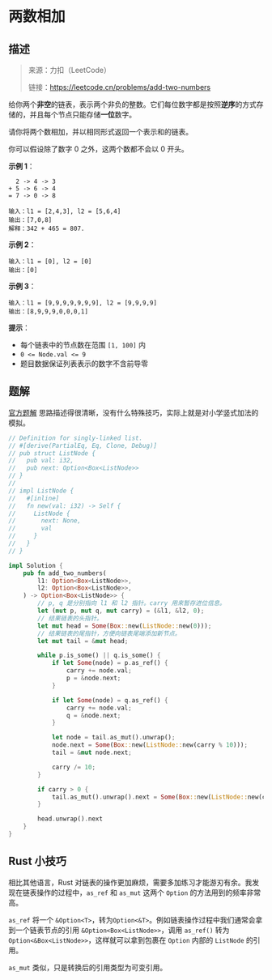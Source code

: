 # 两数相加

## 描述

> 来源：力扣（LeetCode）
>
> 链接：<https://leetcode.cn/problems/add-two-numbers>

给你两个**非空**的链表，表示两个非负的整数。它们每位数字都是按照**逆序**的方式存储的，并且每个节点只能存储**一位**数字。

请你将两个数相加，并以相同形式返回一个表示和的链表。

你可以假设除了数字 0 之外，这两个数都不会以 0 开头。

**示例 1**：

```text
  2 -> 4 -> 3
+ 5 -> 6 -> 4
= 7 -> 0 -> 8

输入：l1 = [2,4,3], l2 = [5,6,4]
输出：[7,0,8]
解释：342 + 465 = 807.
```

**示例 2**：

```text
输入：l1 = [0], l2 = [0]
输出：[0]
```

**示例 3**：

```text
输入：l1 = [9,9,9,9,9,9,9], l2 = [9,9,9,9]
输出：[8,9,9,9,0,0,0,1]
```

**提示**：

- 每个链表中的节点数在范围 `[1, 100]` 内
- `0 <= Node.val <= 9`
- 题目数据保证列表表示的数字不含前导零

## 题解

[官方题解][1] 思路描述得很清晰，没有什么特殊技巧，实际上就是对小学竖式加法的模拟。

```rust
// Definition for singly-linked list.
// #[derive(PartialEq, Eq, Clone, Debug)]
// pub struct ListNode {
//   pub val: i32,
//   pub next: Option<Box<ListNode>>
// }
//
// impl ListNode {
//   #[inline]
//   fn new(val: i32) -> Self {
//     ListNode {
//       next: None,
//       val
//     }
//   }
// }

impl Solution {
    pub fn add_two_numbers(
        l1: Option<Box<ListNode>>,
        l2: Option<Box<ListNode>>,
    ) -> Option<Box<ListNode>> {
        // p, q 是分别指向 l1 和 l2 指针。carry 用来暂存进位信息。
        let (mut p, mut q, mut carry) = (&l1, &l2, 0);
        // 结果链表的头指针。
        let mut head = Some(Box::new(ListNode::new(0)));
        // 结果链表的尾指针，方便向链表尾端添加新节点。
        let mut tail = &mut head;

        while p.is_some() || q.is_some() {
            if let Some(node) = p.as_ref() {
                carry += node.val;
                p = &node.next;
            }

            if let Some(node) = q.as_ref() {
                carry += node.val;
                q = &node.next;
            }

            let node = tail.as_mut().unwrap();
            node.next = Some(Box::new(ListNode::new(carry % 10)));
            tail = &mut node.next;

            carry /= 10;
        }

        if carry > 0 {
            tail.as_mut().unwrap().next = Some(Box::new(ListNode::new(carry)));
        }

        head.unwrap().next
    }
}
```

## Rust 小技巧

相比其他语言，Rust 对链表的操作更加麻烦，需要多加练习才能游刃有余。我发现在链表操作的过程中，`as_ref` 和 `as_mut` 这两个 `Option` 的方法用到的频率非常高。

`as_ref` 将一个 `&Option<T>`，转为`Option<&T>`。例如链表操作过程中我们通常会拿到一个链表节点的引用 `&Option<Box<ListNode>>`，调用 `as_ref()` 转为 `Option<&Box<ListNode>>`，这样就可以拿到包裹在 `Option` 内部的 `ListNode` 的引用。

`as_mut` 类似，只是转换后的引用类型为可变引用。

[1]: https://leetcode.cn/problems/add-two-numbers/
